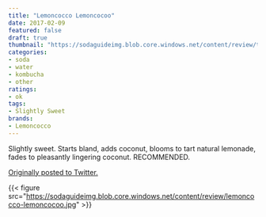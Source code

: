 ```yaml
---
title: "Lemoncocco Lemoncocoo"
date: 2017-02-09
featured: false
draft: true
thumbnail: "https://sodaguideimg.blob.core.windows.net/content/review/thumbs/lemoncocco-lemoncocoo.jpg"
categories:
- soda
- water
- kombucha
- other
ratings:
- ok
tags:
- Slightly Sweet
brands:
- Lemoncocco
---
```


Slightly sweet. Starts bland, adds coconut, blooms to tart natural lemonade, fades to pleasantly lingering coconut. RECOMMENDED.

[Originally posted to Twitter.](https://twitter.com/Cavorter/status/829770895422083073)

{{< figure src="https://sodaguideimg.blob.core.windows.net/content/review/lemoncocco-lemoncocoo.jpg" >}}

